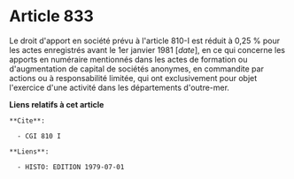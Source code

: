 # Article 833

Le droit d'apport en société prévu à l'article 810-I est réduit à 0,25 % pour les actes enregistrés avant le 1er janvier 1981
[*date*], en ce qui concerne les apports en numéraire mentionnés dans les actes de formation ou d'augmentation de capital de
sociétés anonymes, en commandite par actions ou à responsabilité limitée, qui ont exclusivement pour objet l'exercice d'une
activité dans les départements d'outre-mer.

**Liens relatifs à cet article**

	**Cite**:

	  - CGI 810 I

	**Liens**:

	  - HISTO: EDITION 1979-07-01
